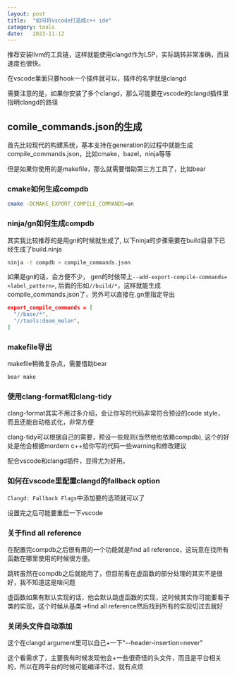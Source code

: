 ```yaml
---
layout: post
title:  "如何将vscode打造成c++ ide"
category: tools
date:   2023-11-12
---
```


推荐安装llvm的工具链，这样就能使用clangd作为LSP，实际跳转非常准确，而且速度也很快。

在vscode里面只要hook一个插件就可以，插件的名字就是clangd

需要注意的是，如果你安装了多个clangd，那么可能要在vscode的clangd插件里指明clangd的路径

## comile_commands.json的生成

首先比较现代的构建系统，基本支持在generation的过程中就能生成compile_commands.json，比如cmake，bazel，ninja等等

但是如果你使用的是makefile，那么就需要借助第三方工具了，比如bear

### cmake如何生成compdb

```bash
cmake -DCMAKE_EXPORT_COMPILE_COMMANDS=on
```

### ninja/gn如何生成compdb

其实我比较推荐的是用gn的时候就生成了, 以下ninja的步骤需要在build目录下已经生成了build.ninja

```bash
ninja -t compdb > compile_commands.json
```

如果是gn的话，会方便不少， gen的时候带上`--add-export-compile-commands=<label_pattern>`, 后面的形如`//build/*`，这样就能生成compile_commands.json了，另外可以直接在.gn里指定导出

```json
export_compile_commands = [
  "//base/*",
  "//tools:doom_melon",
]
```

### makefile导出

makefile稍微复杂点，需要借助bear

```bash
bear make
```

### 使用clang-format和clang-tidy

clang-format其实不用过多介绍，会让你写的代码非常符合预设的code style，而且还能自动格式化，非常方便

clang-tidy可以根据自己的需要，预设一些规则(当然他也依赖compdb), 这个的好处是他会根据mordern c++给你写的代码一些warning和修改建议

配合vscode和clangd插件，显得尤为好用。

### 如何在vscode里配置clangd的fallback option

`Clangd: Fallback Flags`中添加要的选项就可以了

设置完之后可能要重启一下vscode

### 关于find all reference

在配置完compdb之后很有用的一个功能就是find all reference，这玩意在找所有函数在哪里使用的时候很方便。

跳转虽然在compdb之后就能用了，但目前看在虚函数的部分处理的其实不是很好，我不知道这是啥问题

虚函数如果有默认实现的话，他会默认跳虚函数的实现，这时候其实你可能要看子类的实现，这个时候从基类->find all reference然后找到所有的实现切过去就好

### 关闭头文件自动添加

这个在clangd argument里可以自己+一下"--header-insertion=never"

这个看需求了，主要我有时候发现他会+一些很奇怪的头文件，而且是平台相关的，所以在跨平台的时候可能编译不过，就有点烦
